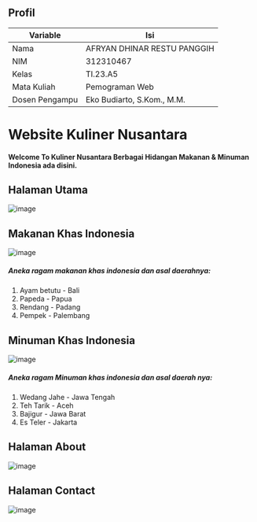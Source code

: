 ## Profil
| Variable | Isi |
| -------- | --- |
| Nama | AFRYAN DHINAR RESTU PANGGIH |
| NIM | 312310467    |
| Kelas | TI.23.A5 |
| Mata Kuliah | Pemograman Web |
| Dosen Pengampu |Eko Budiarto, S.Kom., M.M.|


# Website Kuliner Nusantara

#### Welcome To Kuliner Nusantara Berbagai Hidangan Makanan & Minuman Indonesia ada disini.

## Halaman Utama
![image](https://github.com/user-attachments/assets/69e7bd9b-c579-4cc5-86c9-7872d6873144)

## Makanan Khas Indonesia
![image](https://github.com/user-attachments/assets/e51a853a-0861-4a1d-a0e5-7ef22d468c66)
##### Aneka ragam makanan khas indonesia dan asal daerahnya:
1. Ayam betutu - Bali
2. Papeda - Papua
3. Rendang - Padang
4. Pempek - Palembang
   
## Minuman Khas Indonesia
![image](https://github.com/user-attachments/assets/bf947a1c-bf2a-4c3c-a5f1-6759a8dd8259)
##### Aneka ragam Minuman khas indonesia dan asal daerah nya:
1. Wedang Jahe - Jawa Tengah
2. Teh Tarik - Aceh
3. Bajigur - Jawa Barat
4. Es Teler - Jakarta

## Halaman About
![image](https://github.com/user-attachments/assets/e172fef8-14db-4906-829e-6fd602e882c8)

## Halaman Contact
![image](https://github.com/user-attachments/assets/07234a4f-bae8-4d2e-8204-2214087d39d4)

